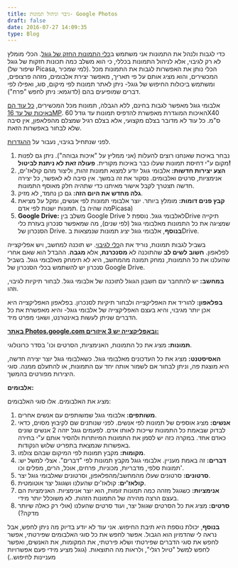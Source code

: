 ```yaml
---
title: גיבוי וניהול תמונות- Google Photos
draft: false
date: 2016-07-27 14:09:35
type: Blog
---
```

כדי לגבות ולנהל את התמונות אני משתמש ב[כלי התמונות החזק של
גוגל](https://photos.google.com/). הכלי מומלץ לא רק לגיבוי, אלא
לניהול התמונות בכללי, כי הוא משלב כמה תכונות חזקות של גוגל (שיפור
של Picasa, למי שמכיר). הכלי נותן את האפשרות לגבות את התמונות מכל
המכשירים, והוא מציג אותם על פי תאריך, מאפשר יצירת אלבומים, מזהה
פרצופים, ומשתמש ביכולות החיפוש של גוגל- ניתן לאתר תמונות לפי מיקום,
סוג, ואפילו לפי דברים שמופיעים בהם (לדוגמא: ניתן לחפש "פרח").

אלבומי גוגל מאפשר לגבות בחינם, ללא הגבלה, תמונות מכל המכשירים, [כל עוד
הם באיכות של
עד 16MP](https://support.google.com/photos/answer/6220791?hl=iw).
האיכות המוגדרת מאפשרת להדפיס תמונות עד גודל 60X40 ס"מ. כל עוד לא
מדובר בצלם מקצועי, אלא בצלם רגיל שמצלם מהפלאפון, אין סיבה שלא לבחור
באפשרות הזאת.

לפני שנתחיל בגיבוי, נעבור על
[ההגדרות](https://photos.google.com/settings).

1.  נבחר באיכות שאנחנו רוצים להעלות (אני ממליץ על "איכות גבוהה"). ניתן
    גם לפנות מקום ע"י דחיסת תמונות שעלו כבר באיכות מקורית. **פעולה זאת
    לא ניתנת לביטול\!**
2.  **הצע יצירות חדשות:** אלבומי גוגל יודע למצוא תמונות זהות, וליצור מהם
    קולאז'ים, אנימציות, סרטים ואלבומים. נסקור את זה במשך. אין סיבה לא
    לאפשר, כל יצירה חדשה תצטרך לקבל אישור מאיתנו כדי שתהיה חלק מאוסף
    התמונות.
3.  **גלה מחדש את היום הזה:** גם כן נחמד, לא מזיק.
4.  **קבץ פנים דומות:** מומלץ ביותר. יוצר אלבומי תמונות לפי אנשים, ומקל
    על מציאת תמונות ישנות לפי אדם. (מה שהיה בPicasa)
5.  **Google Drive:** משלב בין Google Drive לאלבומי גוגל. נוספת לDrive
    תיקייה שמציגה את כל התמונות מאלבומי גוגל (לפי שנים), מה שמאפשר
    סנכרון בעזרת כלי הסנכרון של Drive. **בנוסף**, אלבומי גוגל יציג
    תמונות שנמצאות בDrive.

בשביל לגבות תמונות, נוריד את ה[כלי
לגיבוי](https://photos.google.com/apps). יש תוכנה למחשב, ויש
אפליקצייה לפלאפון. **חשוב לשים לב** שהתוכנה לא **מסנכרנת**,
אלא **מגבה**. ההבדל הוא שאם אחרי שהעלנו את כל התמונות, נמחק תמונה
מהמחשב, היא לא תימחק מאלבומי גוגל. בשביל סנכרון יש להשתמש בכלי הסנכרון
של Google Drive.

**במחשב:** יש להתחבר עם חשבון הגוגל לתוכנה של אלבומי גוגל. לבחור תיקיות
לגיבוי, וזהו.

**בפלאפון:** להוריד את האפליקצייה ולבחור תיקיות לסנכרון. בפלאפון
האפליקצייה היא אכן יותר מגיבוי, והיא בעצם האפליקצייה של אלבומי
גוגל- והיא מאפשרת את כל הדברים שניתן לעשות באינטרנט, ושאני מפרט מיד.

**<span style="text-decoration:underline;">באתר
[Photos.google.com](https://photos.google.com/) ובאפליקצייה יש 3
איזורים:</span>**

**תמונות:** מציג את כל התמונות, האנימציות, הסרטים וכו' בסדר כרונולוגי.

**האסיסטנט:** מציג את כל העדכונים מאלבומי גוגל. כשאלבומי גוגל יוצר יצירה
חדשה, היא מוצגת פה, וניתן לבחור אם לשמור אותה יחד עם התמונות, או להתעלם
ממנה. סוגי היצירות מפורטים בהמשך.

**אלבומים:**

מציג את האלבומים. אלו סוגי האלבומים:

1.  **משותפים:** אלבומי גוגל שמשותפים עם אנשים אחרים.
2.  **אנשים:** מציג אוספים של תמונות לפי אנשים. לפני שנותנים שם לקיבוץ
    מסוים, כדאי לבדוק שבאמת כל התמונות שייכות לאותו אדם. לפעמים גוגל
    יזהה 2 אנשים שונים כאדם אחד. במקרה כזה יש לסמן את התמונות המיותרות
    ולהסיר אותם ע"י בחירה באפשרות שנמצאת בתפריט שלוש הנקודות.
3.  **מקומות:** מקבץ תמונות לפי המיקום שבהם צולמו.
4.  **דברים:** זה באמת מעניין. אלבומי גוגל מקבץ תמונות לפי "דברים". אצלי
    למשל יש: תמונות סלפי, מדבריות, מכוניות, פרחים, אוכל, הרים, מפלים
    וכו'.
5.  **סרטונים:** סרטונים שעלו מהמחשב/מהפלאפון, וסרטונים שאלבומי גוגל
    יצר.
6.  **קולאז'ים**: קולאז'ים שהעלנו ושגוגל יצר אוטומטית.
7.  **אנימציות:** כשגוגל מזהה כמה תמונות זומות, הוא יוצר אנימציות.
    האנימציות הם בעצם הרצה מהירה של התמונות הזהות. לא משוכלל יותר
    מידי.
8.  **סרטים:** מציג את כל הסרטים שגוגל יצר, ועוד סרטים שהעלנו (אולי רק
    כאלה שיותר מדקה?)

**בנוסף**, יכולת נוספת היא תיבת החיפוש. אני עוד לא יודע בדיוק מה ניתן
לחפש, אבל נראה לי שהדמיון הוא הגבול. אפשר לחפש את כל סוגי האלבומים
שפירטתי, אפשר לחפש את סוגי הדברים שפירטתי ושלא פירטתי, את המקומות, את
האנשים, ואפשר לחפש למשל "טיול רגלי", ולראות מה התוצאות. (גוגל מציע מידי
פעם אפשרויות מעניינות לחיפוש..)
